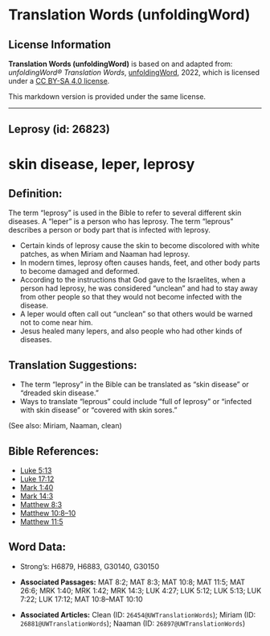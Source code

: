 # Translation Words (unfoldingWord)

## License Information

**Translation Words (unfoldingWord)** is based on and adapted from: _unfoldingWord® Translation Words_, [unfoldingWord](https://unfoldingword.org/utw), 2022, which is licensed under a [CC BY-SA 4.0 license](https://creativecommons.org/licenses/by-sa/4.0/legalcode.en).

This markdown version is provided under the same license.



--------------------------------

## Leprosy (id: 26823)

skin disease, leper, leprosy
============================

Definition:
-----------

The term “leprosy” is used in the Bible to refer to several different skin diseases. A “leper” is a person who has leprosy. The term “leprous” describes a person or body part that is infected with leprosy.

* Certain kinds of leprosy cause the skin to become discolored with white patches, as when Miriam and Naaman had leprosy.
* In modern times, leprosy often causes hands, feet, and other body parts to become damaged and deformed.
* According to the instructions that God gave to the Israelites, when a person had leprosy, he was considered “unclean” and had to stay away from other people so that they would not become infected with the disease.
* A leper would often call out “unclean” so that others would be warned not to come near him.
* Jesus healed many lepers, and also people who had other kinds of diseases.

Translation Suggestions:
------------------------

* The term “leprosy” in the Bible can be translated as “skin disease” or “dreaded skin disease.”
* Ways to translate “leprous” could include “full of leprosy” or “infected with skin disease” or “covered with skin sores.”

(See also: Miriam, Naaman, clean)

Bible References:
-----------------

* [Luke 5:13](https://ref.ly/Luke5:13)
* [Luke 17:12](https://ref.ly/Luke17:12)
* [Mark 1:40](https://ref.ly/Mark1:40)
* [Mark 14:3](https://ref.ly/Mark14:3)
* [Matthew 8:3](https://ref.ly/Matt8:3)
* [Matthew 10:8–10](https://ref.ly/Matt10:8-Matt10:10)
* [Matthew 11:5](https://ref.ly/Matt11:5)

Word Data:
----------

* Strong’s: H6879, H6883, G30140, G30150

* **Associated Passages:** MAT 8:2; MAT 8:3; MAT 10:8; MAT 11:5; MAT 26:6; MRK 1:40; MRK 1:42; MRK 14:3; LUK 4:27; LUK 5:12; LUK 5:13; LUK 7:22; LUK 17:12; MAT 10:8–MAT 10:10
* **Associated Articles:** Clean (ID: `26454@UWTranslationWords`); Miriam (ID: `26881@UWTranslationWords`); Naaman (ID: `26897@UWTranslationWords`)

